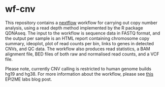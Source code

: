 # wf-cnv

This repository contains a [nextflow](https://www.nextflow.io/) workflow for carrying out copy number analysis, using a read depth method implemented by the R package QDNAseq. The input to the workflow is sequence data in FASTQ format, and the output per sample is an HTML report containing chromosome copy summary, ideoplot, plot of read counts per bin, links to genes in detected CNVs, and QC data. The workflow also produces read statistics, a BAM alignment file, BED files of both raw and normalised read counts, and a VCF file.

Please note, currently CNV calling is restricted to human genome builds hg19 and hg38. For more information about the workflow, please see [this](https://labs.epi2me.io/copy-number-calling/) EPI2ME labs blog post.
